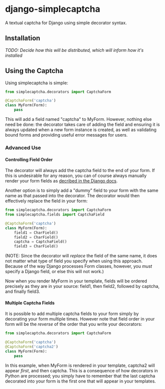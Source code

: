 # django-simplecaptcha

A textual captcha for Django using simple decorator syntax.

## Installation

*TODO: Decide how this will be distributed, which will inform how it's installed*

## Using the Captcha

Using simplecaptcha is simple:

```python
from simplecaptcha.decorators import CaptchaForm

@CaptchaForm('captcha')
class MyForm(Form):
    pass
```

This will add a field named "captcha" to MyForm. However, nothing else need be
done: the decorator takes care of adding the field and ensuring it is always
updated when a new form instance is created, as well as validating bound forms
and providing useful error messages for users.

### Advanced Use

#### Controlling Field Order

The decorator will always add the captcha field to the end of your form. If this
is undesirable for any reason, you can of course always manually render your form
fields as [decribed in the Django docs](https://docs.djangoproject.com/en/1.7/topics/forms/#rendering-fields-manually).

Another option is to simply add a "dummy" field to your form with the same name
as that passed into the decorator. The decorator would then effectively replace
the field in your form:

```python
from simplecaptcha.decorators import CaptchaForm
from simplecaptcha.fields import CaptchaField

@CaptchaForm('captcha')
class MyForm(Form):
    field1 = CharField()
    field2 = CharField()
    captcha = CaptchaField()
    field3 = CharField()
```

(NOTE: Since the decorator will *replace* the field of the same name, it does not
matter what type of field you specify when using this approach. Because of the way
Django processes Form classes, however, you *must* specify a Django field, or else
this will not work.)

Now when you render MyForm in your template, fields will be ordered precisely as
they are in your source: field1, then field2, followed by captcha, and finally
field3.

#### Multiple Captcha Fields

It is possible to add multiple captcha fields to your form simply by decorating
your form multiple times. However note that field order in your form will be the
*reverse* of the order that you write your decorators:

```python
from simplecaptcha.decorators import CaptchaForm

@CaptchaForm('captcha')
@CaptchaForm('captcha2')
class MyForm(Form):
    pass
```

In this example, when MyForm is rendered in your template, captcha2 will appear
*first*, and then captcha. This is a consequence of how decorators in Python are
processed; you simply have to remember that the last captcha decorated into your
form is the first one that will appear in your templates.

